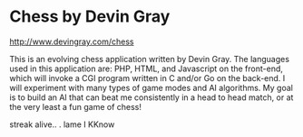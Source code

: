 Chess by Devin Gray
===============================================================
http://www.devingray.com/chess

This is an evolving chess application written by Devin Gray.  The languages used in this application are: PHP, HTML, and Javascript on the front-end, which will invoke a CGI program written in C and/or Go on the back-end.  I will experiment with many types of game modes and AI algorithms.  My goal is to build an AI that can beat me consistently in a head to head match, or at the very least a fun game of chess!


streak alive.. . 
lame I KKnow
